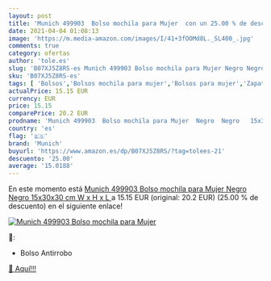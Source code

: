```yaml
---
layout: post
title: 'Munich 499903  Bolso mochila para Mujer  con un 25.00 % de descuento'
date: 2021-04-04 01:08:13
image: 'https://m.media-amazon.com/images/I/41+3fOOMd8L._SL400_.jpg'
comments: true
category: ofertas
author: 'tole.es'
slug: 'B07XJ5Z8RS-es Munich 499903 Bolso mochila para Mujer Negro Negro...'
sku: 'B07XJ5Z8RS-es'
tags: [ 'Bolsos','Bolsos mochila para mujer','Bolsos para mujer','Zapatos y complementos','mochila','munich', ]
actualPrice: 15.15 EUR
currency: EUR
price: 15.15
comparePrice: 20.2 EUR
prodname: 'Munich 499903  Bolso mochila para Mujer  Negro  Negro   15x30x30 cm  W x H x L '
country: 'es'
flag: '🇪🇸'
brand: 'Munich'
buyurl: 'https://www.amazon.es/dp/B07XJ5Z8RS/?tag=tolees-21'
descuento: '25.00'
average: '15.0188'
---
```


En este momento está [Munich 499903  Bolso mochila para Mujer  Negro  Negro   15x30x30 cm  W x H x L ](https://www.amazon.es/dp/B07XJ5Z8RS/?tag=tolees-21) a 15.15 EUR (original: 20.2 EUR) (25.00 %  de descuento) en el siguiente enlace!

[![Munich 499903  Bolso mochila para Mujer ](https://m.media-amazon.com/images/I/41+3fOOMd8L._SL400_.jpg)](https://www.amazon.es/dp/B07XJ5Z8RS/?tag=tolees-21)

🔎:

- Bolso Antirrobo

[🛒 Aquí!!!](https://www.amazon.es/dp/B07XJ5Z8RS/?tag=tolees-21)
